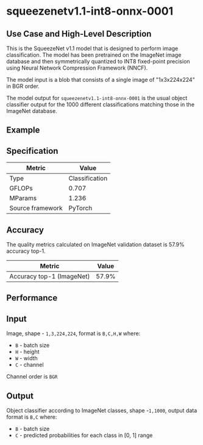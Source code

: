 # squeezenetv1.1-int8-onnx-0001

## Use Case and High-Level Description

This is the SqueezeNet v1.1 model that is designed to perform image classification. 
The model has been pretrained on the ImageNet image database and then symmetrically quantized 
to INT8 fixed-point precision using Neural Network Compression Framework (NNCF).  

The model input is a blob that consists of a single image of "1x3x224x224" in BGR order.

The model output for `squeezenetv1.1-int8-onnx-0001` is the usual object classifier output for the 1000 different classifications matching those in the ImageNet database.

## Example

## Specification

| Metric            | Value         |
|-------------------|---------------|
| Type              | Classification|
| GFLOPs            | 0.707 |
| MParams           | 1.236 |
| Source framework  | PyTorch    |

## Accuracy

The quality metrics calculated on ImageNet validation dataset is 57.9% accuracy top-1.

| Metric                    | Value         |
|---------------------------|---------------|
| Accuracy top-1 (ImageNet) |         57.9% |

## Performance

## Input

Image, shape - `1,3,224,224`, format is `B,C,H,W` where:

- `B` - batch size
- `H` - height
- `W` - width
- `C` - channel

Channel order is `BGR`

## Output

Object classifier according to ImageNet classes, shape -`1,1000`, output data format is `B,C` where:

- `B` - batch size
- `C` - predicted probabilities for each class in  [0, 1] range

